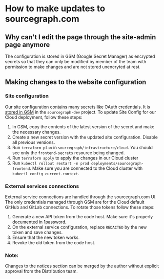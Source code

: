 # How to make updates to sourcegraph.com

## Why can't I edit the page through the site-admin page anymore

The configuration is stored in GSM (Google Secret Manager) as encrypted secrets so that they can only be modified by member of the team with permission to make changes and are not stored unencryted at rest.

## Making changes to the website configuration

### Site configuration

Our site configuration contains many secrets like OAuth credentials. It is [stored in GSM](https://console.cloud.google.com/security/secret-manager/secret/SITE_JSON/versions?project=sourcegraph-dev) in the `sourcegraph-dev` project. To update Site Config for our Cloud deployment, follow these steps:

1. In GSM, copy the contents of the latest version of the secret and make the necessary changes.
1. Create a new secret version with the updated site configuration. Disable all previous versions.
1. Run `terraform plan` in `sourcegraph/infrastructure/cloud`. You should see only the `frontend-secrets` resource being changed.
1. Run `terraform apply` to apply the changes in our Cloud cluster
1. Run `kubectl rollout restart -n prod deployments/sourcegraph-frontend`. Make sure you are connected to the Cloud cluster with `kubectl config current-context`.

### External services connections

External service connections are handled through the sourcegraph.com UI. The only credentials managed through GSM are for the Cloud default GitHub and GitLab connections. To rotate those tokens follow these steps:

1. Generate a new API token from the code host. Make sure it's properly documented in 1password.
1. On the external service configuration, replace `REDACTED` by the new token and save changes.
1. Ensure that the new token works.
1. Revoke the old token from the code host.

### Note:

Changes to the notices section can be merged by the author without explicit approval from the Distribution team.
